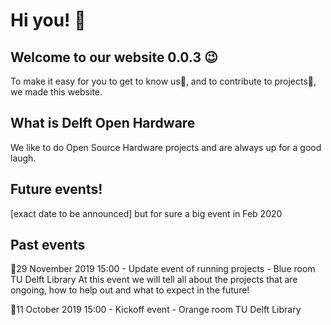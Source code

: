 # Hi you! 👋


## Welcome to our website 0.0.3 😉

To make it easy for you to get to know us🤝, and to contribute to projects💪, we made this website.


## What is Delft Open Hardware
We like to do Open Source Hardware projects and are always up for a good laugh.

## Future events!
[exact date to be announced]
but for sure a big event in Feb 2020

## Past events
📆29 November 2019 15:00 - Update event of running projects - Blue room TU Delft Library
At this event we will tell all about the projects that are ongoing, how to help out and what to expect in the future!

📆11 October 2019 15:00 - Kickoff event - Orange room TU Delft Library
